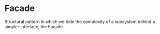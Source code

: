 # Facade

Structural pattern in which we hide the complexity of a subsystem behind a simpler interface, the Facade.


